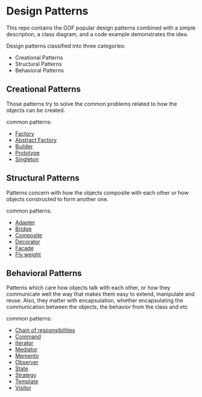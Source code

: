# Design Patterns
This repo contains the GOF popular design patterns combined with a simple description, a class 
diagram, and a code example demonstrates the idea.

Design patterns classified into three categories:
- Creational Patterns
- Structural Patterns
- Behavioral Patterns

## Creational Patterns
Those patterns try to solve the common problems related to how the objects
can be created.

common patterns:
- [Factory](src/com/designPatterns/CreationalPatterns/FactoryPattern)
- [Abstract Factory](src/com/designPatterns/CreationalPatterns/AbstractFactoryMethod)
- [Builder](src/com/designPatterns/CreationalPatterns/BuilderPattern)
- [Prototype](src/com/designPatterns/CreationalPatterns/PrototypePattern)
- [Singleton](src/com/designPatterns/CreationalPatterns/SingletonPattern)

## Structural Patterns
Patterns concern with how the objects composite with each other or how objects
constructed to form another one.

common patterns:
- [Adapter](src/com/designPatterns/StructuralPatterns/AdapterPattern)
- [Bridge](src/com/designPatterns/StructuralPatterns/BridgePattern)
- [Composite](src/com/designPatterns/StructuralPatterns/CompositePattern)
- [Decorator](src/com/designPatterns/StructuralPatterns/Decorator)
- [Facade](src/com/designPatterns/StructuralPatterns/Facade)
- [Fly weight](src/com/designPatterns/StructuralPatterns/FlyWeight)

## Behavioral Patterns
Patterns which care how objects talk with each other, or how they communicate
well the way that makes them easy to extend, manipulate and reuse.
Also, they matter with encapsulation, whether encapsulating the communication
between the objects, the behavior from the class and etc

common patterns:
- [Chain of responsibilities](src/com/designPatterns/BehavioralPatterns/ChainOfResponsibilities)
- [Command](src/com/designPatterns/BehavioralPatterns/Command)
- [Iterator](src/com/designPatterns/BehavioralPatterns/Iterator)
- [Mediator](src/com/designPatterns/BehavioralPatterns/Mediator)
- [Memento](src/com/designPatterns/BehavioralPatterns/Memento)
- [Observer](src/com/designPatterns/BehavioralPatterns/Observer)
- [State](src/com/designPatterns/BehavioralPatterns/State)
- [Strategy](src/com/designPatterns/BehavioralPatterns/Strategy)
- [Template](src/com/designPatterns/BehavioralPatterns/Template)
- [Visitor](src/com/designPatterns/BehavioralPatterns/Visitor)